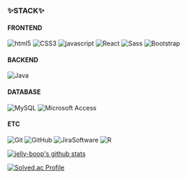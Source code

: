 
<h3>✨STACK✨</h3>
<h4>FRONTEND</h4>
<p>
  <img alt="html5" src ="https://img.shields.io/badge/html5-E34F26.svg?&style=for-the-badge&logo=HTML5&logoColor=white"/>
  <img alt="CSS3" src ="https://img.shields.io/badge/CSS3-1572B6.svg?&style=for-the-badge&logo=CSS3&logoColor=white"/>
  <img alt="javascript" src ="https://img.shields.io/badge/javascript-F0DB4F.svg?&style=for-the-badge&logo=JavaScript&logoColor=white"/>
  <img alt="React" src ="https://img.shields.io/badge/React-45b8d8.svg?&style=for-the-badge&logo=React&logoColor=white"/>
  <img alt="Sass" src ="https://img.shields.io/badge/Sass-CC6699.svg?&style=for-the-badge&logo=Sass&logoColor=white"/>
  <img alt="Bootstrap" src ="https://img.shields.io/badge/Bootstrap-7952B3.svg?&style=for-the-badge&logo=Bootstrap&logoColor=white"/>
</p>

<h4>BACKEND</h4>
<p>
 <img alt="Java" src ="https://img.shields.io/badge/Java-3776AB.svg?&style=for-the-badge&logo=Java&logoColor=white"/>
</p>
 
<h4>DATABASE</h4>
<p>
  <img alt="MySQL" src ="https://img.shields.io/badge/MySQL-4479A1.svg?&style=for-the-badge&logo=MySQL&logoColor=white"/>
  <img alt="Microsoft Access" src ="https://img.shields.io/badge/MicrosoftAccess-A4373A.svg?&style=for-the-badge&logo=MicrosoftAccess&logoColor=white"/>
</p>
 
<h4>ETC</h4>
<p>
  <img alt="Git" src ="https://img.shields.io/badge/Git-F05032.svg?&style=for-the-badge&logo=Git&logoColor=white"/>
  <img alt="GitHub" src ="https://img.shields.io/badge/GitHub-181717.svg?&style=for-the-badge&logo=GitHub&logoColor=white"/>
  <img alt="JiraSoftware" src ="https://img.shields.io/badge/Jira Software-0052CC.svg?&style=for-the-badge&logo=JiraSoftware&logoColor=white"/>
  <img alt="R" src ="https://img.shields.io/badge/R-276DC3.svg?&style=for-the-badge&logo=R&logoColor=white"/>
</p>

[![jelly-boop's github stats](https://github-readme-stats.vercel.app/api?username=jelly-boop&count_private=true&show_icons=true&theme=prussian&hide_border=true&include_all_commits=1)](https://github.com/jelly-boop/github-readme-stats)

[![Solved.ac Profile](http://mazassumnida.wtf/api/v2/generate_badge?boj=jelly_boop)](https://solved.ac/jelly_boop/)
<!--
**jelly-boop/jelly-boop** is a ✨ _special_ ✨ repository because its `README.md` (this file) appears on your GitHub profile.

Here are some ideas to get you started:

- 🔭 I’m currently working on ...
- 🌱 I’m currently learning ...
- 👯 I’m looking to collaborate on ...
- 🤔 I’m looking for help with ...
- 💬 Ask me about ...
- 📫 How to reach me: ...
- 😄 Pronouns: ...
- ⚡ Fun fact: ...
-->
